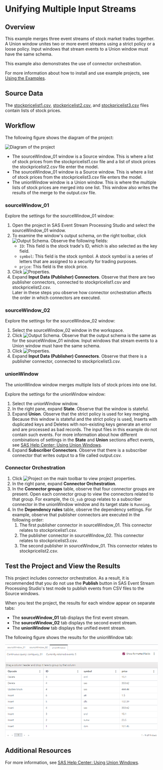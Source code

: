# Unifying Multiple Input Streams
## Overview

This example merges three event streams of stock market trades together. A Union window unites two or more event streams using a strict policy or a loose policy. Input windows that stream events to a Union window must have the same schema.

This example also demonstrates the use of connector orchestration.

For more information about how to install and use example projects, see [Using the Examples](https://github.com/sassoftware/esp-studio-examples#using-the-examples).

## Source Data

The [stockpricelist1.csv](stockpricelist1.csv), [stockpricelist2.csv](stockpricelist2.csv), and [stockpricelist3.csv](stockpricelist3.csv) files contain lists of stock prices. 

## Workflow
The following figure shows the diagram of the project:

![Diagram of the project](img/union-window-example.png "Diagram of the project")

- The sourceWindow_01 window is a Source window. This is where a list of stock prices from the stockpricelist1.csv file and a list of stock prices the stockpricelist2.csv file enter the model.
- The sourceWindow_01 window is a Source window. This is where a list of stock prices from the stockpricelist3.csv file enters the model.
- The unionWindow window is a Union window. This is where the multiple lists of stock prices are merged into one list. This window also writes the results of the merge to the output.csv file.

### sourceWindow_01

Explore the settings for the sourceWindow_01 window:
1. Open the project in SAS Event Stream Processing Studio and select the sourceWindow_01 window. 
2. To examine the window's output schema, on the right toolbar, click ![Output Schema](img/output-schema-icon.png "Output Schema"). Observe the following fields: 
   - `ID`: This field is the stock trade's ID, which is also selected as the key field.
   - `symbol`: This field is the stock symbol. A stock symbol is a series of letters that are assigned to a security for trading purposes.
   - `price`: This field is the stock price.
3. Click ![Properties](img/show-properties-icon.png "Properties"). 
4. Expand **Input Data (Publisher) Connectors**. Observe that there are two publisher connectors, connected to stockpricelist1.csv and stockpricelist2.csv. <br/>Later in these steps you observe how connector orchestration affects the order in which connectors are executed.

### sourceWindow_02

Explore the settings for the sourceWindow_02 window:
1. Select the sourceWindow_02 window in the workspace. 
2. Click ![Output Schema](img/output-schema-icon.png "Output Schema"). Observe that the output schema is the same as for the sourceWindow_01 window. Input windows that stream events to a Union window must have the same schema.
3. Click ![Properties](img/show-properties-icon.png "Properties"). 
4. Expand **Input Data (Publisher) Connectors**. Observe that there is a publisher connector, connected to stockpricelist3.csv.

### unionWindow

The unionWindow window merges multiple lists of stock prices into one list.

Explore the settings for the unionWindow window:
1. Select the unionWindow window. 
2. In the right pane, expand **State**. Observe that the window is stateful.
3. Expand **Union**. Observe that the strict policy is used for key merging. Because this window is stateful and the strict policy is used, Inserts with duplicated keys and Deletes with non-existing keys generate an error and are processed as bad records. The input files in this example do not contain such events. For more information about how different combinations of settings in the **State** and **Union** sections affect events, see [SAS Help Center: Using Union Windows](https://documentation.sas.com/?cdcId=espcdc&cdcVersion=default&docsetId=espcreatewindows&docsetTarget=n0nqt12sgro7rnn1jfg4ql0qsafw).
4. Expand **Subscriber Connectors**. Observe that there is a subscriber connector that writes output to a file called output.csv.

### Connector Orchestration

1. Click ![Project](img/project-properties-button.png "Project") on the main toolbar to view project properties.
2. In the right pane, expand **Connector Orchestration**. 
3. In the **Connector groups** table, observe that four connector groups are present. Open each connector group to view the connectors related to that group. For example, the `CG_sub` group relates to a subscriber connector in the unionWindow window and its target state is `Running`.
4. In the **Dependency rules** table, observe the dependency settings. For example, observe that publisher connectors are executed in the following order: 
   1. The first publisher connector in sourceWindow_01. This connector relates to stockpricelist1.csv.
   2. The publisher connector in sourceWindow_02. This connector relates to stockpricelist3.csv.
   3. The second publisher in sourceWindow_01. This connector relates to stockpricelist2.csv.

## Test the Project and View the Results

This project includes connector orchestration. As a result, it is recommended that you do not use the **Publish** button in SAS Event Stream Processing Studio's test mode to publish events from CSV files to the Source windows.

When you test the project, the results for each window appear on separate tabs:
- The **sourceWindow_01** tab displays the first event stream.
- The **sourceWindow_02** tab displays the second event stream.
- The **unionWindow** tab displays the unified event stream.

The following figure shows the results for the unionWindow tab:

![unionWindow tab](img/unionWindow.png "unionWindow tab")

## Additional Resources
For more information, see [SAS Help Center: Using Union Windows](https://documentation.sas.com/?cdcId=espcdc&cdcVersion=default&docsetId=espcreatewindows&docsetTarget=n0nqt12sgro7rnn1jfg4ql0qsafw).
